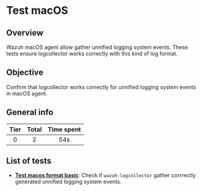 # Test macOS

## Overview 

Wazuh macOS agent allow gather unnified logging system events. These tests ensure logcollector works correctly with this
kind of log format.

## Objective

Confirm that logcollector works correctly for unnified logging system events in macOS agent.

## General info

|Tier | Total | Time spent |
| :--:| :--:  | :--:       |
| 0   |    2 |    54s   |


## List of tests

- **[Test macos format basic](test_macos_format_basic.md)**: Check if `wazuh-logcollector` gather corrrectly generated 
unnified logging system events.

  